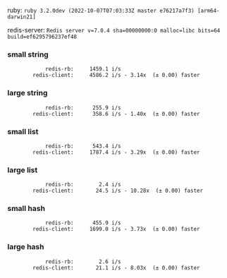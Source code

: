 ruby: `ruby 3.2.0dev (2022-10-07T07:03:33Z master e76217a7f3) [arm64-darwin21]`

redis-server: `Redis server v=7.0.4 sha=00000000:0 malloc=libc bits=64 build=ef6295796237ef48`


### small string

```
            redis-rb:     1459.1 i/s
        redis-client:     4586.2 i/s - 3.14x  (± 0.00) faster

```

### large string

```
            redis-rb:      255.9 i/s
        redis-client:      358.6 i/s - 1.40x  (± 0.00) faster

```

### small list

```
            redis-rb:      543.4 i/s
        redis-client:     1787.4 i/s - 3.29x  (± 0.00) faster

```

### large list

```
            redis-rb:        2.4 i/s
        redis-client:       24.5 i/s - 10.28x  (± 0.00) faster

```

### small hash

```
            redis-rb:      455.9 i/s
        redis-client:     1699.0 i/s - 3.73x  (± 0.00) faster

```

### large hash

```
            redis-rb:        2.6 i/s
        redis-client:       21.1 i/s - 8.03x  (± 0.00) faster

```

